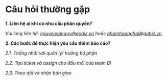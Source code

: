 # Câu hỏi thường gặp

**1. Liên hệ ai khi có nhu cầu phân quyền?**

*Vui lòng liên hệ: nguyenvanquy@gobiz.vn hoặc phamhoanghai@gobiz.vn*

**2. Các bước để thực hiện yêu cầu thêm báo cáo?**

*2.1. Thống nhất với quản lý/ trưởng bộ phận*

*2.2. Tạo ticket và assign cho đầu mối của team BI*

*2.3. Theo dõi và nhận bàn giao*




